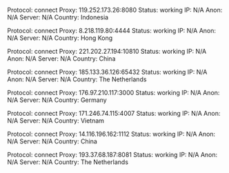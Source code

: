 Protocol: connect
Proxy: 119.252.173.26:8080
Status: working
IP: N/A
Anon: N/A
Server: N/A
Country: Indonesia

Protocol: connect
Proxy: 8.218.119.80:4444
Status: working
IP: N/A
Anon: N/A
Server: N/A
Country: Hong Kong

Protocol: connect
Proxy: 221.202.27.194:10810
Status: working
IP: N/A
Anon: N/A
Server: N/A
Country: China

Protocol: connect
Proxy: 185.133.36.126:65432
Status: working
IP: N/A
Anon: N/A
Server: N/A
Country: The Netherlands

Protocol: connect
Proxy: 176.97.210.117:3000
Status: working
IP: N/A
Anon: N/A
Server: N/A
Country: Germany

Protocol: connect
Proxy: 171.246.74.115:4007
Status: working
IP: N/A
Anon: N/A
Server: N/A
Country: Vietnam

Protocol: connect
Proxy: 14.116.196.162:1112
Status: working
IP: N/A
Anon: N/A
Server: N/A
Country: China

Protocol: connect
Proxy: 193.37.68.187:8081
Status: working
IP: N/A
Anon: N/A
Server: N/A
Country: The Netherlands

